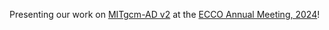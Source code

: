 Presenting our work on <a href="https://arxiv.org/abs/2401.11952">MITgcm-AD v2</a> at the <a href="https://ecco-group.org/updates-more.htm?id=53">ECCO Annual Meeting, 2024</a>!
